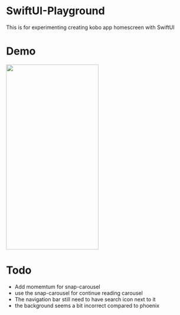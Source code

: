 # SwiftUI-Playground
This is for experimenting creating kobo app homescreen with SwiftUI  

# Demo
<img src="./demo.gif" width="250" height="500"/>

# Todo

* Add momemtum for snap-carousel
* use the snap-carousel for continue reading carousel
* The navigation bar still need to have search icon next to it
* the background seems a bit incorrect compared to phoenix

